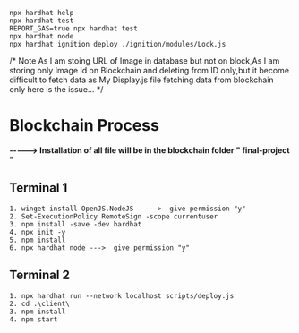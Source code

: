 ```shell
npx hardhat help
npx hardhat test
REPORT_GAS=true npx hardhat test
npx hardhat node
npx hardhat ignition deploy ./ignition/modules/Lock.js
```


/* Note
As I am stoing URL of Image in database but not on block,As I am storing only Image Id on Blockchain and deleting from ID only,but it become difficult to fetch data as My Display.js file fetching data from blockchain only here is the issue...
*/

</hr></hr>

# Blockchain Process

**-----> Installation of all file will be in the blockchain folder " final-project "**


## Terminal 1
```
1. winget install OpenJS.NodeJS   --->  give permission "y"
2. Set-ExecutionPolicy RemoteSign -scope currentuser
3. npm install -save -dev hardhat
4. npx init -y 
5. npm install
6. npx hardhat node --->  give permission "y"
``` 

## Terminal 2
```
1. npx hardhat run --network localhost scripts/deploy.js
2. cd .\client\
3. npm install
4. npm start
```
